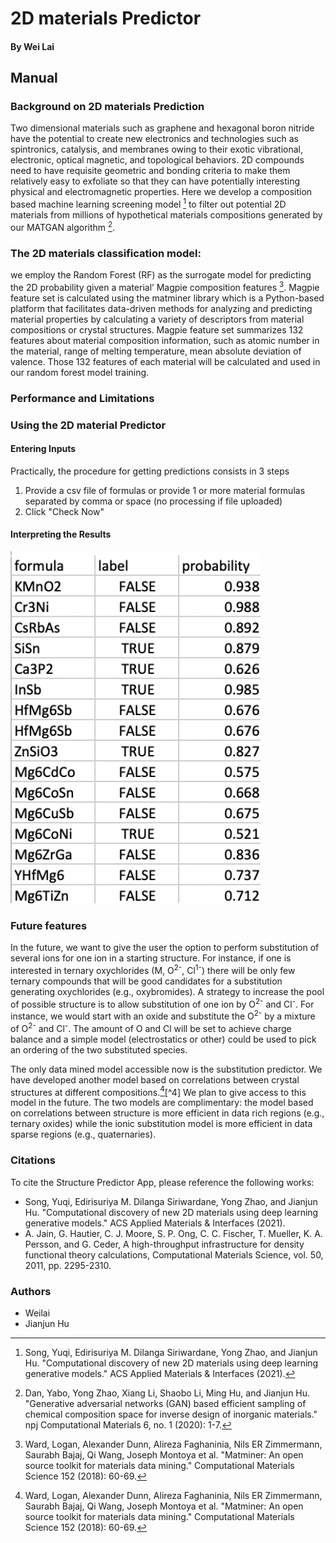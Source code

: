 
# 2D materials Predictor
#### By Wei Lai

## Manual

### Background on 2D materials Prediction

Two dimensional materials such as graphene and hexagonal boron nitride have the potential to create new electronics
and technologies such as spintronics, catalysis, and membranes owing to their exotic vibrational, electronic, optical magnetic, and topological behaviors. 2D compounds need to have requisite geometric and bonding criteria to make them relatively easy to exfoliate so that they can have potentially interesting physical and electromagnetic properties. Here we develop a composition based machine learning screening model [^1] to filter out potential 2D materials from millions of hypothetical materials compositions generated by our MATGAN algorithm [^2]. 


### The 2D materials classification model:

we employ the Random Forest (RF)  as the surrogate model for predicting the 2D probability given a
material’ Magpie composition features [^3]. Magpie feature set is calculated using the matminer library which
is a Python-based platform that facilitates data-driven methods for analyzing and predicting material properties by
calculating a variety of descriptors from material compositions or crystal structures. Magpie feature set summarizes 132
features about material composition information, such as atomic number in the material, range of melting temperature,
mean absolute deviation of valence. Those 132 features of each material will be calculated and used in our random
forest model training.

### Performance and Limitations

### Using the 2D material Predictor

#### Entering Inputs

Practically, the procedure for getting predictions consists in 3 steps

1. Provide a csv file of formulas or provide 1 or more material formulas separated by comma or space (no processing if file uploaded)
2. Click "Check Now"

#### Interpreting the Results

<img src="img/2d_result.png" width=400>

### Future features

In the future, we want to give the user the option to perform substitution of several ions for one ion in a starting structure.
For instance, if one is interested in ternary oxychlorides (M, O<sup>2-</sup>, Cl<sup>1-</sup>) there will be only few ternary compounds that will be good candidates for a substitution generating oxychlorides (e.g., oxybromides).
A strategy to increase the pool of possible structure is to allow substitution of one ion by O<sup>2-</sup> and Cl<sup>-</sup>.
For instance, we would start with an oxide and substitute the O<sup>2-</sup> by a mixture of O<sup>2-</sup> and Cl<sup>-</sup>.
The amount of O and Cl will be set to achieve charge balance and a simple model (electrostatics or other) could be used to pick an ordering of the two substituted species.

The only data mined model accessible now is the substitution predictor.
We have developed another model based on correlations between crystal structures at different compositions.[^3][^4] We plan to give access to this model in the future.
The two models are complimentary: the model based on correlations between structure is more efficient in data rich regions (e.g., ternary oxides) while the ionic substitution model is more efficient in data sparse regions (e.g., quaternaries).

### Citations

To cite the Structure Predictor App, please reference the following works:

- Song, Yuqi, Edirisuriya M. Dilanga Siriwardane, Yong Zhao, and Jianjun Hu. "Computational discovery of new 2D materials using deep learning generative models." ACS Applied Materials & Interfaces (2021).
- A. Jain, G. Hautier, C. J. Moore, S. P. Ong, C. C. Fischer, T. Mueller, K. A. Persson, and G. Ceder, A high-throughput infrastructure for density functional theory calculations, Computational Materials Science, vol. 50, 2011, pp. 2295-2310.

[^1]: Song, Yuqi, Edirisuriya M. Dilanga Siriwardane, Yong Zhao, and Jianjun Hu. "Computational discovery of new 2D materials using deep learning generative models." ACS Applied Materials & Interfaces (2021).
[^2]: Dan, Yabo, Yong Zhao, Xiang Li, Shaobo Li, Ming Hu, and Jianjun Hu. "Generative adversarial networks (GAN) based efficient sampling of chemical composition space for inverse design of inorganic materials." npj Computational Materials 6, no. 1 (2020): 1-7.
[^3]: Ward, Logan, Alexander Dunn, Alireza Faghaninia, Nils ER Zimmermann, Saurabh Bajaj, Qi Wang, Joseph Montoya et al. "Matminer: An open source toolkit for materials data mining." Computational Materials Science 152 (2018): 60-69.

### Authors

- Weilai
- Jianjun Hu
